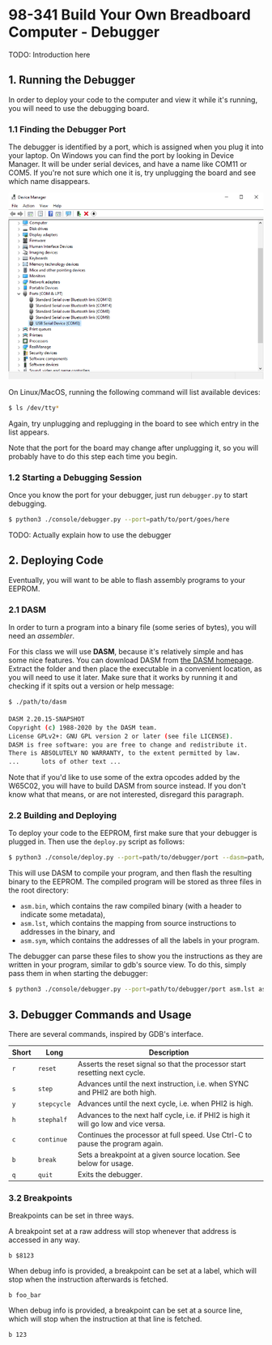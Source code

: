 # 98-341 Build Your Own Breadboard Computer - Debugger

TODO: Introduction here

## 1. Running the Debugger

In order to deploy your code to the computer and view it while it's running,
you will need to use the debugging board.

### 1.1 Finding the Debugger Port

The debugger is identified by a port, which is assigned when you plug it into your laptop.
On Windows you can find the port by looking in Device Manager. It will be under serial devices,
and have a name like COM11 or COM5.
If you're not sure which one it is, try unplugging the board and see which name disappears.

![Screenshot of device manager](images/device_manager.png)

On Linux/MacOS, running the following command will list available devices:
```bash
$ ls /dev/tty*
```
Again, try unplugging and replugging in the board to see which entry in the list appears.

Note that the port for the board may change after unplugging it,
so you will probably have to do this step each time you begin.

### 1.2 Starting a Debugging Session

Once you know the port for your debugger, just run `debugger.py` to start debugging.

```bash
$ python3 ./console/debugger.py --port=path/to/port/goes/here
```

TODO: Actually explain how to use the debugger

## 2. Deploying Code

Eventually, you will want to be able to flash assembly programs to your EEPROM.

### 2.1 DASM

In order to turn a program into a binary file (some series of bytes),
you will need an _assembler_.

For this class we will use **DASM**, because it's relatively simple and has some nice features.
You can download DASM from [the DASM homepage](https://dasm-assembler.github.io).
Extract the folder and then place the executable in a convenient location,
as you will need to use it later.
Make sure that it works by running it and checking if it spits out a version or help message:

```bash
$ ./path/to/dasm

DASM 2.20.15-SNAPSHOT
Copyright (c) 1988-2020 by the DASM team.
License GPLv2+: GNU GPL version 2 or later (see file LICENSE).
DASM is free software: you are free to change and redistribute it.
There is ABSOLUTELY NO WARRANTY, to the extent permitted by law.
...      lots of other text ...
```

Note that if you'd like to use some of the extra opcodes added by the W65C02,
you will have to build DASM from source instead.
If you don't know what that means, or are not interested, disregard this paragraph.

### 2.2 Building and Deploying

To deploy your code to the EEPROM, first make sure that your debugger is plugged in.
Then use the `deploy.py` script as follows:

```bash
$ python3 ./console/deploy.py --port=path/to/debugger/port --dasm=path/to/dasm/executable path/to/code.S
```

This will use DASM to compile your program, and then flash the resulting binary to the EEPROM.
The compiled program will be stored as three files in the root directory:
- `asm.bin`, which contains the raw compiled binary (with a header to indicate some metadata),
- `asm.lst`, which contains the mapping from source instructions to addresses in the binary, and
- `asm.sym`, which contains the addresses of all the labels in your program.

The debugger can parse these files to show you the instructions as they are written in your program,
similar to gdb's source view. To do this, simply pass them in when starting the debugger:

```bash
$ python3 ./console/debugger.py --port=path/to/debugger/port asm.lst asm.sym
```

## 3. Debugger Commands and Usage

There are several commands, inspired by GDB's interface.

| Short | Long | Description |
| ----- | ---- | ----------- |
|  `r`  | `reset`     | Asserts the reset signal so that the processor start resetting next cycle. |
|  `s`  | `step`      | Advances until the next instruction, i.e. when SYNC and PHI2 are both high. |
|  `y`  | `stepcycle` | Advances until the next cycle, i.e. when PHI2 is high. |
|  `h`  | `stephalf`  | Advances to the next half cycle, i.e. if PHI2 is high it will go low and vice versa. |
|  `c`  | `continue`  | Continues the processor at full speed. Use Ctrl-C to pause the program again. |
|  `b`  | `break`     | Sets a breakpoint at a given source location. See below for usage. |
|  `q`  | `quit`      | Exits the debugger. |

### 3.2 Breakpoints

Breakpoints can be set in three ways.

A breakpoint set at a raw address will stop whenever that address is accessed in any way.
```
b $8123
```

When debug info is provided, a breakpoint can be set at a label,
which will stop when the instruction afterwards is fetched.
```
b foo_bar
```

When debug info is provided, a breakpoint can be set at a source line,
which will stop when the instruction at that line is fetched.
```
b 123
```